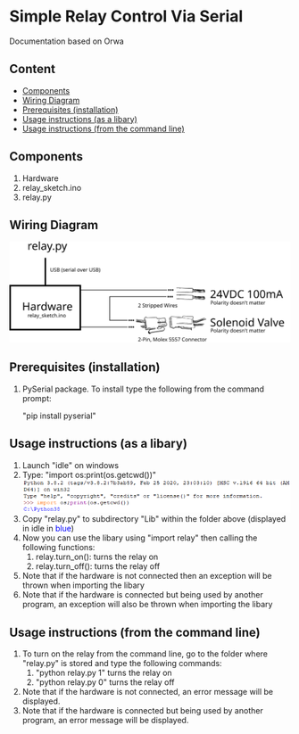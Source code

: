 # Simple Relay Control Via Serial
Documentation based on Orwa
## Content
- [Components](#Components)
- [Wiring Diagram](#Wiring-Diagram)
- [Prerequisites (installation)](#prerequisites-installation)
- [Usage instructions (as a libary)](#usage-instructions-as-a-libary)
- [Usage instructions (from the command line)](#usage-instructions-from-the-command-line)

## Components
1.  Hardware
2.  relay_sketch.ino
3.  relay.py

## Wiring Diagram
![Wiring Diagram](Wiring%20Diagram.svg)

## Prerequisites (installation)
1.  PySerial package. To install type the following from the command prompt:
    <p>"pip install pyserial"</p>

## Usage instructions (as a libary)
1.  Launch "idle" on windows
1.  Type: "import os:print(os.getcwd())"
![Python Screenshot](Python.PNG)
1.  Copy "relay.py" to subdirectory "Lib" within the folder above (displayed in idle in <span style="color:#0000FF;">blue</span>)
1.  Now you can use the libary using "import relay" then calling the following functions:
    1.   relay.turn_on():  turns the relay on
    1.   relay.turn_off(): turns the relay off
1.  Note that if the hardware is not connected then an exception will be thrown when importing the libary
1.  Note that if the hardware is connected but being used by another program, an exception will also be thrown when importing the libary

## Usage instructions (from the command line)
1.  To turn on the relay from the command line, go to the folder where "relay.py" is stored and type the following commands:
    1.  "python relay.py 1" turns the relay on
    1.  "python relay.py 0" turns the relay off
1.  Note that if the hardware is not connected, an error message will be displayed.
1.  Note that if the hardware is connected but being used by another program, an error message will be displayed.

